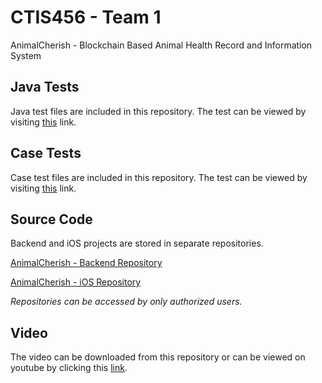 # CTIS456 - Team 1

AnimalCherish - Blockchain Based Animal Health Record and Information System

## Java Tests

Java test files are included in this repository. The test can be viewed by visiting [this](https://cagatayozata.com/ctis/javatest) link. 

## Case Tests

Case test files are included in this repository. The test can be viewed by visiting [this](https://github.com/cagatayozata/CTIS456_Team1/blob/master/Case%20Tests/CaseTests.pdf) link.

## Source Code

Backend and iOS projects are stored in separate repositories.

[AnimalCherish - Backend Repository](https://github.com/cagatayozata/AnimalCherish)

[AnimalCherish - iOS Repository](https://github.com/cagatayozata/AnimalCherish_iOS)

*Repositories can be accessed by only authorized users.*

## Video

The video can be downloaded from this repository or can be viewed on youtube by clicking this [link](https://www.youtube.com/watch?v=HDDGrWUzgso&feature=youtu.be).
